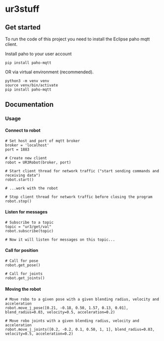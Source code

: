 # ur3stuff

## Get started
To run the code of this project you need to install the Eclipse paho mqtt client.

Install paho to your user account

```pip install paho-mqtt```

OR via virtual environment (recommended). 

```
python3 -m venv venv
source venv/bin/activate
pip install paho-mqtt
```

## Documentation

### Usage

#### Connect to robot

```
# Set host and port of mqtt broker
broker = 'localhost'
port = 1883

# Create new client
robot = UR3Robot(broker, port)

# Start client thread for network traffic ("start sending commands and receiving data")
robot.start()

# ...work with the robot

# Stop client thread for network traffic before closing the program
robot.stop()
```

#### Listen for messages
```
# Subscribe to a topic
topic = "ur3/get/val"
robot.subscribe(topic)

# Now it will listen for messages on this topic...
```

#### Call for position
```
# Call for pose
robot.get_pose()

# Call for joints
robot.get_joints()
```

#### Moving the robot
```
# Move robo to a given pose with a given blending radius, velocity and acceleration
robot.move_j_pose([0.21, -0.18, 0.50, 1.57, 0.13, 0.01], blend_radius=0.03, velocity=0.5, acceleration=0.2)

# Move robo joints with a given blending radius, velocity and acceleration
robot.move_j_joints([0.2, -0.2, 0.1, 0.50, 1, 1], blend_radius=0.03, velocity=0.5, acceleration=0.2)
```
